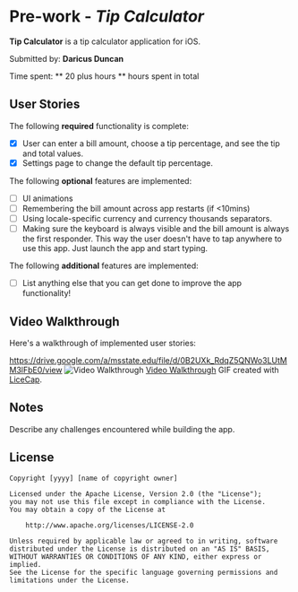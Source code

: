 # Pre-work - *Tip Calculator*

**Tip Calculator** is a tip calculator application for iOS.

Submitted by: **Daricus Duncan**

Time spent: ** 20 plus hours ** hours spent in total

## User Stories

The following **required** functionality is complete:

* [X] User can enter a bill amount, choose a tip percentage, and see the tip and total values.
* [X] Settings page to change the default tip percentage.

The following **optional** features are implemented:
* [ ] UI animations
* [ ] Remembering the bill amount across app restarts (if <10mins)
* [ ] Using locale-specific currency and currency thousands separators.
* [ ] Making sure the keyboard is always visible and the bill amount is always the first responder. This way the user doesn't have to tap anywhere to use this app. Just launch the app and start typing.

The following **additional** features are implemented:

- [ ] List anything else that you can get done to improve the app functionality!

## Video Walkthrough 

Here's a walkthrough of implemented user stories:

https://drive.google.com/a/msstate.edu/file/d/0B2UXk_RdqZ5QNWo3LUtMM3lFbE0/view </n>
<img src='https://drive.google.com/a/msstate.edu/file/d/0B2UXk_RdqZ5QNWo3LUtMM3lFbE0/view' title='Video Walkthrough' width='' alt='Video Walkthrough' />
[Video Walkthrough](https://drive.google.com/a/msstate.edu/file/d/0B2UXk_RdqZ5QNWo3LUtMM3lFbE0/view)
GIF created with [LiceCap](http://www.cockos.com/licecap/).

## Notes

Describe any challenges encountered while building the app.

## License

    Copyright [yyyy] [name of copyright owner]

    Licensed under the Apache License, Version 2.0 (the "License");
    you may not use this file except in compliance with the License.
    You may obtain a copy of the License at

        http://www.apache.org/licenses/LICENSE-2.0

    Unless required by applicable law or agreed to in writing, software
    distributed under the License is distributed on an "AS IS" BASIS,
    WITHOUT WARRANTIES OR CONDITIONS OF ANY KIND, either express or implied.
    See the License for the specific language governing permissions and
    limitations under the License.
